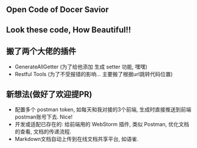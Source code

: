 ## Open Code of Docer Savior

## Look these code, How Beautiful!!


## 搬了两个大佬的插件
- GenerateAllGetter (为了给他添加 生成 setter 功能, 嘿嘿)
- Restful Tools (为了不受报错的影响... 主要搬了根据url跳转代码位置)

## 新想法(做好了欢迎提PR)

- 配置多个 postman token, 如每天和我对接的3个前端, 生成时直接推送到前端postman账号下去. Nice!
- 开发或适配已存在的: 给前端用的 WebStorm 插件, 类似 Postman, 优化文档的查看, 文档的传递流程.
- Markdown文档自动上传到在线文档共享平台, 如语雀.